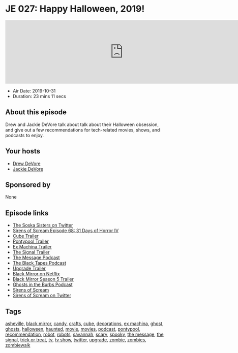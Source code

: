# JE 027: Happy Halloween, 2019!

<iframe src="https://player.fireside.fm/v2/WTrMvATU+flo5FV-W?theme=dark" width="740" height="200" frameborder="0" scrolling="no"></iframe>

* Air Date: 2019-10-31
* Duration: 23 mins 11 secs

## About this episode

Drew and Jackie DeVore talk about talk about their Halloween obsession, and give out a few recommendations for tech-related movies, shows, and podcasts to enjoy.

## Your hosts
* [Drew DeVore](https://extras.show//hosts/drewdevore)
* [Jackie DeVore](https://extras.show//guests/jackiebot)

## Sponsored by

None



## Episode links

  * [The Soska Sisters on Twitter](https://twitter.com/twisted_twins?ref_src=twsrc%5Egoogle%7Ctwcamp%5Eserp%7Ctwgr%5Eauthor "The Soska Sisters on Twitter")
  * [Sirens of Scream Episode 68: 31 Days of Horror IV](https://sirensofscream.simplecast.fm/31daysofhorror4 "Sirens of Scream Episode 68: 31 Days of Horror IV")
  * [Cube Trailer](https://www.youtube.com/watch?v=YAWSkYqqkMA "Cube Trailer")
  * [Pontypool Trailer](https://www.youtube.com/watch?v=GPtuSaK9h_k "Pontypool Trailer")
  * [Ex Machina Trailer](https://www.youtube.com/watch?v=bggUmgeMCdc "Ex Machina Trailer")
  * [The Signal Trailer](https://www.youtube.com/watch?v=KCuIPr04z-k "The Signal Trailer")
  * [The Message Podcast](https://tunein.com/podcasts/Science-Podcasts/The-Message-p811510/ "The Message Podcast")
  * [The Black Tapes Podcast](http://theblacktapespodcast.com/ "The Black Tapes Podcast")
  * [Upgrade Trailer](https://www.youtube.com/watch?v=gEnRNIvEKu8 "Upgrade Trailer")
  * [Black Mirror on Netflix](https://www.netflix.com/title/70264888 "Black Mirror on Netflix")
  * [Black Mirror Season 5 Trailer](https://www.youtube.com/watch?v=2bVik34nWws "Black Mirror Season 5 Trailer")
  * [Ghosts in the Burbs Podcast](https://www.ghostsintheburbs.com/ "Ghosts in the Burbs Podcast")
  * [Sirens of Scream](https://sirensofscream.com "Sirens of Scream")
  * [Sirens of Scream on Twitter](https://twitter.com/SirensPodcast "Sirens of Scream on Twitter")



## Tags

[asheville](https://extras.show//tags/asheville), [black mirror](https://extras.show//tags/black%20mirror), [candy](https://extras.show//tags/candy), [crafts](https://extras.show//tags/crafts), [cube](https://extras.show//tags/cube), [decorations](https://extras.show//tags/decorations), [ex machina](https://extras.show//tags/ex%20machina), [ghost](https://extras.show//tags/ghost), [ghosts](https://extras.show//tags/ghosts), [halloween](https://extras.show//tags/halloween), [haunted](https://extras.show//tags/haunted), [movie](https://extras.show//tags/movie), [movies](https://extras.show//tags/movies), [podcast](https://extras.show//tags/podcast), [pontypool](https://extras.show//tags/pontypool), [recommendation](https://extras.show//tags/recommendation), [robot](https://extras.show//tags/robot), [robots](https://extras.show//tags/robots), [savannah](https://extras.show//tags/savannah), [scary](https://extras.show//tags/scary), [spooky](https://extras.show//tags/spooky), [the message](https://extras.show//tags/the%20message), [the signal](https://extras.show//tags/the%20signal), [trick or treat](https://extras.show//tags/trick%20or%20treat), [tv](https://extras.show//tags/tv), [tv show](https://extras.show//tags/tv%20show), [twitter](https://extras.show//tags/twitter), [upgrade](https://extras.show//tags/upgrade), [zombie](https://extras.show//tags/zombie), [zombies](https://extras.show//tags/zombies), [zombiewalk](https://extras.show//tags/zombiewalk)